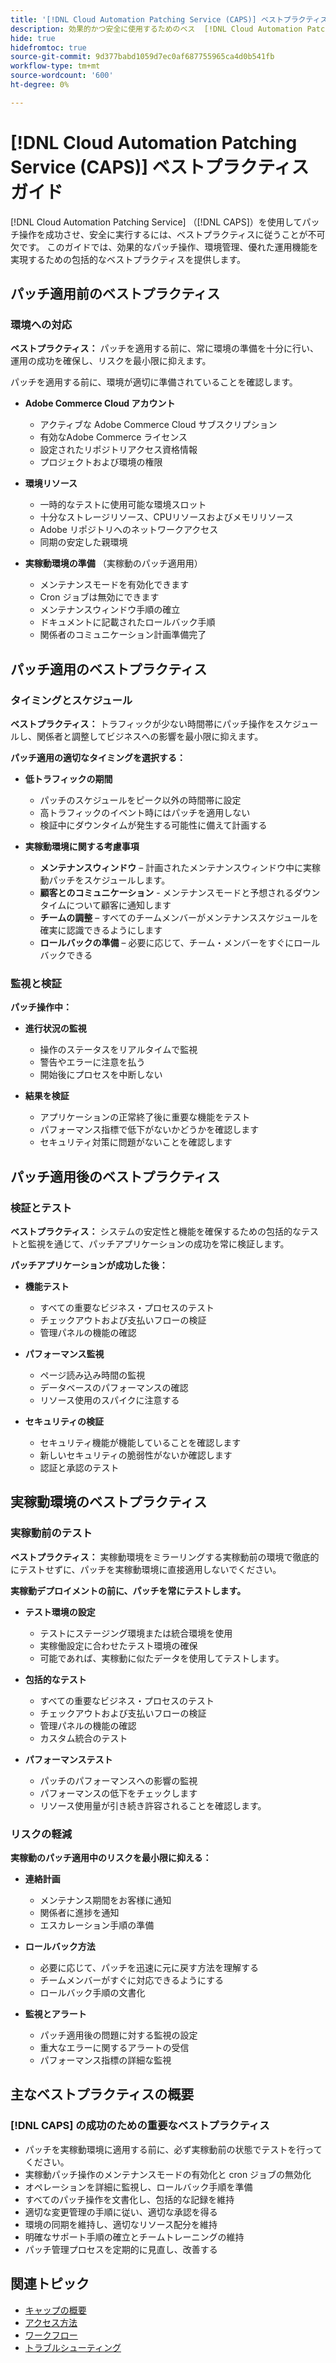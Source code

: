 ```yaml
---
title: '[!DNL Cloud Automation Patching Service (CAPS)] ベストプラクティスガイド'
description: 効果的かつ安全に使用するためのベス  [!DNL Cloud Automation Patching Service (CAPS)]  プラクティスを学ぶ
hide: true
hidefromtoc: true
source-git-commit: 9d377babd1059d7ec0af687755965ca4d0b541fb
workflow-type: tm+mt
source-wordcount: '600'
ht-degree: 0%

---
```


# [!DNL Cloud Automation Patching Service (CAPS)] ベストプラクティスガイド

[!DNL Cloud Automation Patching Service] （[!DNL CAPS]）を使用してパッチ操作を成功させ、安全に実行するには、ベストプラクティスに従うことが不可欠です。 このガイドでは、効果的なパッチ操作、環境管理、優れた運用機能を実現するための包括的なベストプラクティスを提供します。

## パッチ適用前のベストプラクティス

### 環境への対応

**ベストプラクティス：** パッチを適用する前に、常に環境の準備を十分に行い、運用の成功を確保し、リスクを最小限に抑えます。

パッチを適用する前に、環境が適切に準備されていることを確認します。

* **Adobe Commerce Cloud アカウント**
   * アクティブな Adobe Commerce Cloud サブスクリプション
   * 有効なAdobe Commerce ライセンス
   * 設定されたリポジトリアクセス資格情報
   * プロジェクトおよび環境の権限

* **環境リソース**
   * 一時的なテストに使用可能な環境スロット
   * 十分なストレージリソース、CPUリソースおよびメモリリソース
   * Adobe リポジトリへのネットワークアクセス
   * 同期の安定した親環境

* **実稼動環境の準備** （実稼動のパッチ適用用）
   * メンテナンスモードを有効化できます
   * Cron ジョブは無効にできます
   * メンテナンスウィンドウ手順の確立
   * ドキュメントに記載されたロールバック手順
   * 関係者のコミュニケーション計画準備完了

## パッチ適用のベストプラクティス

### タイミングとスケジュール

**ベストプラクティス：** トラフィックが少ない時間帯にパッチ操作をスケジュールし、関係者と調整してビジネスへの影響を最小限に抑えます。

**パッチ適用の適切なタイミングを選択する：**

* **低トラフィックの期間**
   * パッチのスケジュールをピーク以外の時間帯に設定
   * 高トラフィックのイベント時にはパッチを適用しない
   * 検証中にダウンタイムが発生する可能性に備えて計画する

* **実稼動環境に関する考慮事項**
   * **メンテナンスウィンドウ** – 計画されたメンテナンスウィンドウ中に実稼動パッチをスケジュールします。
   * **顧客とのコミュニケーション** - メンテナンスモードと予想されるダウンタイムについて顧客に通知します
   * **チームの調整** – すべてのチームメンバーがメンテナンススケジュールを確実に認識できるようにします
   * **ロールバックの準備** – 必要に応じて、チーム・メンバーをすぐにロールバックできる

### 監視と検証

**パッチ操作中：**

* **進行状況の監視**
   * 操作のステータスをリアルタイムで監視
   * 警告やエラーに注意を払う
   * 開始後にプロセスを中断しない

* **結果を検証**
   * アプリケーションの正常終了後に重要な機能をテスト
   * パフォーマンス指標で低下がないかどうかを確認します
   * セキュリティ対策に問題がないことを確認します

## パッチ適用後のベストプラクティス

### 検証とテスト

**ベストプラクティス：** システムの安定性と機能を確保するための包括的なテストと監視を通じて、パッチアプリケーションの成功を常に検証します。

**パッチアプリケーションが成功した後：**

* **機能テスト**
   * すべての重要なビジネス・プロセスのテスト
   * チェックアウトおよび支払いフローの検証
   * 管理パネルの機能の確認

* **パフォーマンス監視**
   * ページ読み込み時間の監視
   * データベースのパフォーマンスの確認
   * リソース使用のスパイクに注意する

* **セキュリティの検証**
   * セキュリティ機能が機能していることを確認します
   * 新しいセキュリティの脆弱性がないか確認します
   * 認証と承認のテスト

## 実稼動環境のベストプラクティス

### 実稼動前のテスト

**ベストプラクティス：** 実稼動環境をミラーリングする実稼動前の環境で徹底的にテストせずに、パッチを実稼動環境に直接適用しないでください。

**実稼動デプロイメントの前に、パッチを常にテストします。**

* **テスト環境の設定**
   * テストにステージング環境または統合環境を使用
   * 実稼働設定に合わせたテスト環境の確保
   * 可能であれば、実稼動に似たデータを使用してテストします。

* **包括的なテスト**
   * すべての重要なビジネス・プロセスのテスト
   * チェックアウトおよび支払いフローの検証
   * 管理パネルの機能の確認
   * カスタム統合のテスト

* **パフォーマンステスト**
   * パッチのパフォーマンスへの影響の監視
   * パフォーマンスの低下をチェックします
   * リソース使用量が引き続き許容されることを確認します。

### リスクの軽減

**実稼動のパッチ適用中のリスクを最小限に抑える：**

* **連絡計画**
   * メンテナンス期間をお客様に通知
   * 関係者に進捗を通知
   * エスカレーション手順の準備

* **ロールバック方法**
   * 必要に応じて、パッチを迅速に元に戻す方法を理解する
   * チームメンバーがすぐに対応できるようにする
   * ロールバック手順の文書化

* **監視とアラート**
   * パッチ適用後の問題に対する監視の設定
   * 重大なエラーに関するアラートの受信
   * パフォーマンス指標の詳細な監視

## 主なベストプラクティスの概要

### [!DNL CAPS] の成功のための重要なベストプラクティス

* パッチを実稼動環境に適用する前に、必ず実稼動前の状態でテストを行ってください。
* 実稼動パッチ操作のメンテナンスモードの有効化と cron ジョブの無効化
* オペレーションを詳細に監視し、ロールバック手順を準備
* すべてのパッチ操作を文書化し、包括的な記録を維持
* 適切な変更管理の手順に従い、適切な承認を得る
* 環境の同期を維持し、適切なリソース配分を維持
* 明確なサポート手順の確立とチームトレーニングの維持
* パッチ管理プロセスを定期的に見直し、改善する

## 関連トピック

* [キャップの概要](intro.md)
* [アクセス方法](access.md)
* [ワークフロー](workflow.md)
* [トラブルシューティング](troubleshooting.md)
